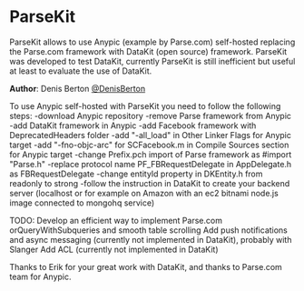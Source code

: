 ParseKit
========

ParseKit allows to use Anypic (example by Parse.com) self-hosted replacing the Parse.com framework with DataKit (open source) framework.
ParseKit was developed to test DataKit, currently ParseKit is still inefficient but useful at least to evaluate the use of DataKit.

**Author**: Denis Berton [@DenisBerton](https://twitter.com/DenisBerton)

To use Anypic self-hosted with ParseKit you need to follow the following steps:
-download Anypic repository
-remove Parse framework from Anypic
-add DataKit framework in Anypic
-add Facebook framework with DeprecatedHeaders folder
-add "-all_load" in Other Linker Flags for Anypic target
-add "-fno-objc-arc" for SCFacebook.m in Compile Sources section for Anypic target
-change Prefix.pch import of Parse framework as #import "Parse.h"
-replace protocol name PF_FBRequestDelegate in AppDelegate.h as FBRequestDelegate
-change entityId property in DKEntity.h from readonly to strong
-follow the instruction in DataKit to create your backend server (localhost or for example on Amazon with an ec2 bitnami node.js image connected to mongohq service)


TODO:
Develop an efficient way to implement Parse.com orQueryWithSubqueries and smooth table scrolling 
Add push notifications and async messaging (currently not implemented in DataKit), probably with Slanger
Add ACL (currently not implemented in DataKit)

Thanks to Erik for your great work with DataKit, and thanks to Parse.com team for Anypic.
